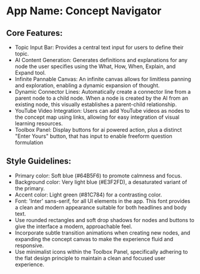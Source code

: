 # **App Name**: Concept Navigator

## Core Features:

- Topic Input Bar: Provides a central text input for users to define their topic.
- AI Content Generation: Generates definitions and explanations for any node the user specifies using the What, How, When, Explain, and Expand tool.
- Infinite Pannable Canvas: An infinite canvas allows for limitless panning and exploration, enabling a dynamic expansion of thought.
- Dynamic Connector Lines: Automatically create a connector line from a parent node to a child node. When a node is created by the AI from an existing node, this visually establishes a parent-child relationship.
- YouTube Video Integration: Users can add YouTube videos as nodes to the concept map using links, allowing for easy integration of visual learning resources.
- Toolbox Panel: Display buttons for ai powered action, plus a distinct "Enter Yours" button, that has input to enable freeform question formulation

## Style Guidelines:

- Primary color: Soft blue (#64B5F6) to promote calmness and focus.
- Background color: Very light blue (#E3F2FD), a desaturated variant of the primary.
- Accent color: Light green (#81C784) for a contrasting color.
- Font: 'Inter' sans-serif, for all UI elements in the app. This font provides a clean and modern appearance suitable for both headlines and body text.
- Use rounded rectangles and soft drop shadows for nodes and buttons to give the interface a modern, approachable feel.
- Incorporate subtle transition animations when creating new nodes, and expanding the concept canvas to make the experience fluid and responsive.
- Use minimalist icons within the Toolbox Panel, specifically adhering to the flat design principle to maintain a clean and focused user experience.